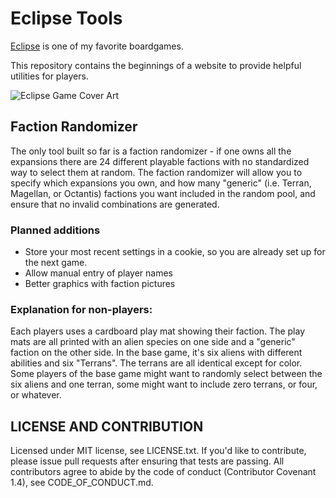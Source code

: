# Eclipse Tools

[Eclipse](https://boardgamegeek.com/boardgame/72125/eclipse) is one of my favorite boardgames.  

This repository contains the beginnings of a website to provide helpful utilities for players. 

![Eclipse Game Cover Art](https://boardgamegeek.com/camo/bf6c7bb31a3a26307cafacb388dae4054e3eb560/687474703a2f2f7777772e6269676461646479736372656174696f6e732e636f6d2f77702d636f6e74656e742f75706c6f6164732f323031332f30342f626c6f672d706f73742e6a7067)

## Faction Randomizer 

The only tool built so far is a faction randomizer - if one owns all the expansions there are 24 
different playable factions with no standardized way to select them at random.  The faction randomizer will allow you 
to specify which expansions you own, and how many "generic" (i.e. Terran, Magellan, or Octantis) factions you want included 
in the random pool, and ensure that no invalid combinations are generated.

### Planned additions

* Store your most recent settings in a cookie, so you are already set up for the next game.
* Allow manual entry of player names
* Better graphics with faction pictures

### Explanation for non-players: 
Each players uses a cardboard play mat showing their faction. The play mats are all
printed with an alien species on one side and a "generic" faction on the other side. In the base game, it's six
aliens with different abilities and six "Terrans".  The terrans are all identical except for color. Some players 
of the base game might want to randomly select between the six aliens and one terran, some might want to include zero 
terrans, or four, or whatever.


## LICENSE AND CONTRIBUTION

Licensed under MIT license, see LICENSE.txt.  If you'd like to contribute, please issue pull requests after ensuring
that tests are passing. All contributors agree to abide by the code of conduct (Contributor Covenant 1.4), see 
CODE_OF_CONDUCT.md.
